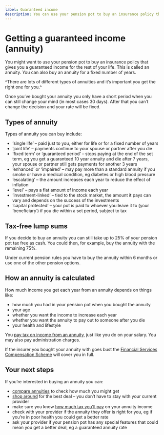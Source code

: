 ```yaml
---
label: Guaranteed income
description: You can use your pension pot to buy an insurance policy that guarantees you an income for the rest of your life.
---
```


<div class="circle circle--m circle--guaranteed-income"></div>

# Getting a guaranteed income (annuity)

You might want to use your pension pot to buy an insurance policy that gives you a guaranteed income for the rest of your life. This is called an annuity. You can also buy an annuity for a fixed number of years.

^There are lots of different types of annuities and it’s important you get the right one for you.^

Once you’ve bought your annuity you only have a short period when you can still change your mind (in most cases 30 days). After that you can’t change the decision and your rate will be fixed.

## Types of annuity

Types of annuity you can buy include:

- ‘single life’ – paid just to you, either for life or for a fixed number of years
- ‘joint life’ – payments continue to your spouse or partner after you die
- ‘fixed term’ or ‘guaranteed period’ – stops paying at the end of the set term, eg you get a guaranteed 10 year annuity and die after 7 years, your spouse or partner still gets payments for another 3 years
- ‘enhanced’ or ‘impaired’ – may pay more than a standard annuity if you smoke or have a medical condition, eg diabetes or high blood pressure
- ‘escalating’ – the amount increases each year to reduce the effect of inflation
- ‘level’ – pays a flat amount of income each year
- ‘investment-linked’ – tied to the stock market, the amount it pays can vary and depends on the success of the investments
- ‘capital protected’ – your pot is paid to whoever you leave it to (your ‘beneficiary’) if you die within a set period, subject to tax

## Tax-free lump sums

If you decide to buy an annuity you can still take up to 25% of your pension pot tax free as cash. You could then, for example, buy the annuity with the remaining 75%. 

Under current pension rules you have to buy the annuity within 6 months or use one of the other pension options.

## How an annuity is calculated

How much income you get each year from an annuity depends on things like:

- how much you had in your pension pot when you bought the annuity
- your age
- whether you want the income to increase each year
- whether you want the annuity to pay out to someone after you die
- your health and lifestyle

You [pay tax on income from an annuity](/tax), just like you do on your salary.  You may also pay administration charges.

If the insurer you bought your annuity with goes bust the [Financial Services Compensation Scheme](http://www.fscs.org.uk/what-we-cover/) will cover you in full.

## Your next steps

If you’re interested in buying an annuity you can:

- [compare annuities](https://www.moneyadviceservice.org.uk/en/tools/annuities) to check how much you might get
- [shop around](/shop-around) for the best deal – you don’t have to stay with your current provider
- make sure you know [how much tax you’ll pay](/tax) on your annuity income
- check with your provider if the annuity they offer is right for you, eg if you’re in poor health you could get a better rate
- ask your provider if your pension pot has any special features that could mean you get a better deal, eg a guaranteed annuity rate
